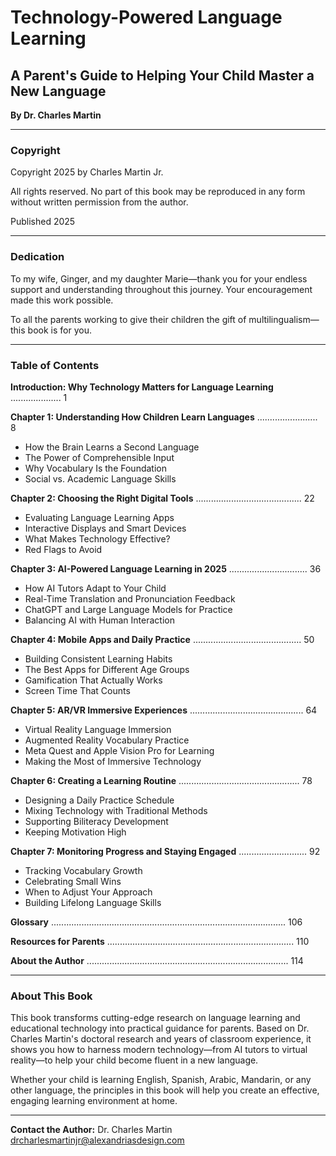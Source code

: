 # Technology-Powered Language Learning
## A Parent's Guide to Helping Your Child Master a New Language

**By Dr. Charles Martin**

---

### Copyright

Copyright 2025 by Charles Martin Jr.

All rights reserved. No part of this book may be reproduced in any form without written permission from the author.

Published 2025

---

### Dedication

To my wife, Ginger, and my daughter Marie—thank you for your endless support and understanding throughout this journey. Your encouragement made this work possible.

To all the parents working to give their children the gift of multilingualism—this book is for you.

---

### Table of Contents

**Introduction: Why Technology Matters for Language Learning** .................... 1

**Chapter 1: Understanding How Children Learn Languages** ........................ 8
- How the Brain Learns a Second Language
- The Power of Comprehensible Input
- Why Vocabulary Is the Foundation
- Social vs. Academic Language Skills

**Chapter 2: Choosing the Right Digital Tools** .......................................... 22
- Evaluating Language Learning Apps
- Interactive Displays and Smart Devices
- What Makes Technology Effective?
- Red Flags to Avoid

**Chapter 3: AI-Powered Language Learning in 2025** ............................... 36
- How AI Tutors Adapt to Your Child
- Real-Time Translation and Pronunciation Feedback
- ChatGPT and Large Language Models for Practice
- Balancing AI with Human Interaction

**Chapter 4: Mobile Apps and Daily Practice** ........................................... 50
- Building Consistent Learning Habits
- The Best Apps for Different Age Groups
- Gamification That Actually Works
- Screen Time That Counts

**Chapter 5: AR/VR Immersive Experiences** ............................................. 64
- Virtual Reality Language Immersion
- Augmented Reality Vocabulary Practice
- Meta Quest and Apple Vision Pro for Learning
- Making the Most of Immersive Technology

**Chapter 6: Creating a Learning Routine** ................................................ 78
- Designing a Daily Practice Schedule
- Mixing Technology with Traditional Methods
- Supporting Biliteracy Development
- Keeping Motivation High

**Chapter 7: Monitoring Progress and Staying Engaged** ........................... 92
- Tracking Vocabulary Growth
- Celebrating Small Wins
- When to Adjust Your Approach
- Building Lifelong Language Skills

**Glossary** ............................................................................................. 106

**Resources for Parents** .......................................................................... 110

**About the Author** ................................................................................ 114

---

### About This Book

This book transforms cutting-edge research on language learning and educational technology into practical guidance for parents. Based on Dr. Charles Martin's doctoral research and years of classroom experience, it shows you how to harness modern technology—from AI tutors to virtual reality—to help your child become fluent in a new language.

Whether your child is learning English, Spanish, Arabic, Mandarin, or any other language, the principles in this book will help you create an effective, engaging learning environment at home.

---

**Contact the Author:**
Dr. Charles Martin
drcharlesmartinjr@alexandriasdesign.com
